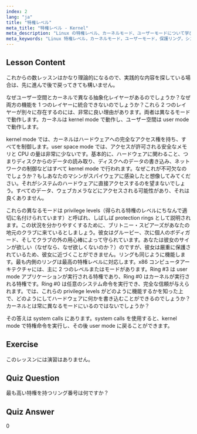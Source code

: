 ```yaml
---
index: 2
lang: "ja"
title: "特権レベル"
meta_title: "特権レベル - Kernel"
meta_description: "Linux の特権レベル、カーネルモード、ユーザーモードについて学びます。保護リングとシステムコールを理解し、安全なハードウェアアクセスを実現します。Linux の学習を始めましょう！"
meta_keywords: "Linux 特権レベル，カーネルモード，ユーザーモード，保護リング，システムコール，Linux セキュリティ，初心者 Linux, Linux チュートリアル"
---
```


## Lesson Content

これからの数レッスンはかなり理論的になるので、実践的な内容を探している場合は、先に進んで後で戻ってきても構いません。

なぜユーザー空間とカーネルで異なる抽象化レイヤーがあるのでしょうか？なぜ両方の機能を 1 つのレイヤーに統合できないのでしょうか？これら 2 つのレイヤーが別々に存在するのには、非常に良い理由があります。両者は異なるモードで動作します。カーネルは kernel mode で動作し、ユーザー空間は user mode で動作します。

kernel mode では、カーネルはハードウェアへの完全なアクセス権を持ち、すべてを制御します。user space mode では、アクセスが許可される安全なメモリと CPU の量は非常に少ないです。基本的に、ハードウェアに関わること、つまりディスクからのデータの読み取り、ディスクへのデータの書き込み、ネットワークの制御などはすべて kernel mode で行われます。なぜこれが不可欠なのでしょうか？もしあなたのマシンがスパイウェアに感染したと想像してみてください。それがシステムのハードウェアに直接アクセスするのを望まないでしょう。すべてのデータ、ウェブカメラなどにアクセスされる可能性があり、それは良くありません。

これらの異なるモードは privilege levels（得られる特権のレベルにちなんで適切に名付けられています）と呼ばれ、しばしば protection rings として説明されます。この状況を分かりやすくするために、ブリトニー・スピアーズがあなたの地元のクラブに来ているとしましょう。彼女はグルーピー、次に個人のボディガード、そしてクラブの外の用心棒によって守られています。あなたは彼女のサインが欲しい（なぜなら、なぜ欲しくないのか？）のですが、彼女は厳重に保護されているため、彼女に近づくことができません。リングも同じように機能します。最も内側のリングは最高の特権レベルに対応します。x86 コンピュータアーキテクチャには、主に 2 つのレベルまたはモードがあります。Ring #3 は user mode アプリケーションが実行される特権であり、Ring #0 はカーネルが実行される特権です。Ring #0 は任意のシステム命令を実行でき、完全な信頼が与えられます。では、これらの privilege levels がどのように機能するかを知った上で、どのようにしてハードウェアに何かを書き込むことができるのでしょうか？カーネルとは常に異なるモードにいるのではないでしょうか？

その答えは system calls にあります。system calls を使用すると、kernel mode で特権命令を実行し、その後 user mode に戻ることができます。

## Exercise

このレッスンには演習はありません。

## Quiz Question

最も高い特権を持つリング番号は何ですか？

## Quiz Answer

0
